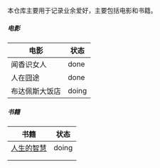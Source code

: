 本仓库主要用于记录业余爱好，主要包括电影和书籍。



##### 电影

| 电影           | 状态  |
| -------------- | ----- |
| 闻香识女人     | done  |
| 人在囧途       | done  |
| 布达佩斯大饭店 | doing |



##### 书籍

| 书籍                                                         | 状态  |
| ------------------------------------------------------------ | ----- |
| [人生的智慧](https://weread.qq.com/web/reader/71632d705a953c7162b85e8?) | doing |
|                                                              |       |
|                                                              |       |

